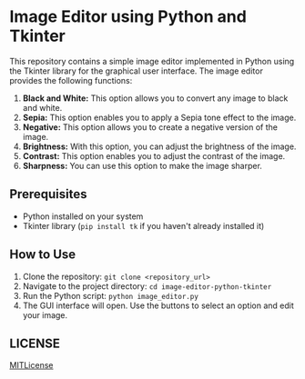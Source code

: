 # Image Editor using Python and Tkinter

This repository contains a simple image editor implemented in Python using the Tkinter library for the graphical user interface. The image editor provides the following functions:

1. **Black and White:** This option allows you to convert any image to black and white.
2. **Sepia:** This option enables you to apply a Sepia tone effect to the image.
3. **Negative:** This option allows you to create a negative version of the image.
4. **Brightness:** With this option, you can adjust the brightness of the image.
5. **Contrast:** This option enables you to adjust the contrast of the image.
6. **Sharpness:** You can use this option to make the image sharper.

## Prerequisites

- Python installed on your system
- Tkinter library (`pip install tk` if you haven't already installed it)

## How to Use

1. Clone the repository: `git clone <repository_url>`
2. Navigate to the project directory: `cd image-editor-python-tkinter`
3. Run the Python script: `python image_editor.py`
4. The GUI interface will open. Use the buttons to select an option and edit your image.

## LICENSE
[MITLicense](LICENSE)
